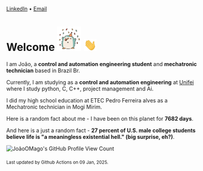 [LinkedIn](https://www.linkedin.com/in/joão-pedro-gozzoli-b95641301/) &bull;
[Email](joaopedrogozzoli@gmail.com)

# Welcome <img src="happy.gif" height="64px" /> <img src="wave.gif" height="32px" />

I am João, a  **control and automation engineering student** and **mechatronic technician** based in Brazil Br.

Currently, I am studying as a **control and automation engineering** at [Unifei](https://unifei.edu.br) where I study python, C, C++, project management and Ai.

I did my high school education at ETEC Pedro Ferreira alves as a Mechatronic technician in Mogi Mirim.

Here is a random fact about me - I have been on this planet for **7682 days**.

And here is a just a random fact -  **27 percent of U.S. male college students believe life is "a meaningless existential hell." (big surprise, eh?)**.

![JoãoOMago's GitHub Profile View Count](https://komarev.com/ghpvc/?username=JoaoOMago)

<sub>Last updated by Github Actions on 09 Jan, 2025.</sub>
